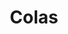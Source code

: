 ---
title: Colas
year: agosto 2020
icon: 'mdi-lock'
block: true
description: |
    Una breve explicación del funcionamiento de las colas
---